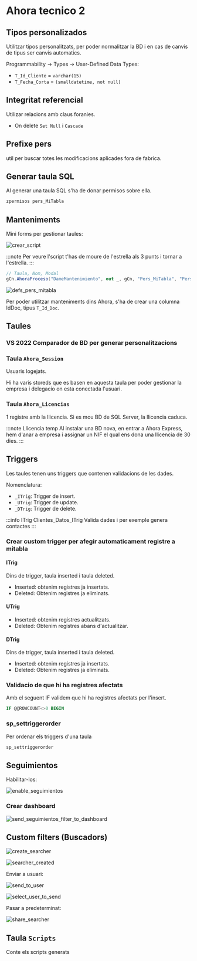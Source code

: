 # Ahora tecnico 2

## Tipos personalizados

Utilitzar tipos personalitzats, per poder normalitzar la BD i en cas de canvis de tipus ser canvis automatics.

Programmability -> Types -> User-Defined Data Types:

- `T_Id_Cliente` = `varchar(15)`
- `T_Fecha_Corta` = `(smalldatetime, not null)`

## Integritat referencial

Utilizar relacions amb claus foranies.

- On delete `Set Null` i `Cascade`

## Prefixe pers

util per buscar totes les modificacions aplicades fora de fabrica.

## Generar taula SQL

Al generar una taula SQL s'ha de donar permisos sobre ella.

```sql
zpermisos pers_MiTabla
```

## Manteniments

Mini forms per gestionar taules:

![crear_script]

:::note
Per veure l'script t'has de moure de l'estrella als 3 punts i tornar a l'estrella.
:::

```C#
// Taula, Nom, Modal
gCn.AhoraProceso("DameMantenimiento", out _, gCn, "Pers_MiTabla", "Pers Mi Tabla", false);
```

![defs_pers_mitabla]

Per poder utilitzar manteniments dins Ahora, s'ha de crear una columna IdDoc, tipus `T_Id_Doc`.

## Taules

### VS 2022 Comparador de BD per generar personalitzacions

### Taula `Ahora_Session`

Usuaris logejats.

Hi ha varis storeds que es basen en aquesta taula per poder gestionar la empresa i delegacio on esta conectada l'usuari.

### Taula `Ahora_Licencias`

1 registre amb la llicencia. Si es mou BD de SQL Server, la llicencia caduca.

:::note Llicencia temp
Al instalar una BD nova, en entrar a Ahora Express, hem d'anar a empresa i assignar un NIF el qual ens dona una llicencia de 30 dies.
:::

## Triggers

Les taules tenen uns triggers que contenen validacions de les dades.

Nomenclatura:

- `_ITrig`: Trigger de insert.
- `_UTrig`: Trigger de update.
- `_DTrig`: Trigger de delete.

:::info ITrig Clientes_Datos_ITrig
Valida dades i per exemple genera contactes
:::

### Crear custom trigger per afegir automaticament registre a mitabla

#### ITrig

Dins de trigger, taula inserted i taula deleted.

- Inserted: obtenim registres ja insertats.
- Deleted: Obtenim registres ja eliminats.

#### UTrig

- Inserted: obtenim registres actualitzats.
- Deleted: Obtenim registres abans d'actualitzar.

#### DTrig

Dins de trigger, taula inserted i taula deleted.

- Inserted: obtenim registres ja insertats.
- Deleted: Obtenim registres ja eliminats.

### Validacio de que hi ha registres afectats

Amb el seguent IF validem que hi ha registres afectats per l'insert.

```sql
IF @@ROWCOUNT<>0 BEGIN
```

### sp_settriggerorder

Per ordenar els triggers d'una taula

```sql
sp_settriggerorder
```

## Seguimientos

Habilitar-los:

![enable_seguimientos]

### Crear dashboard

![send_seguimientos_filter_to_dashboard]

## Custom filters (Buscadors)

![create_searcher]

![searcher_created]

Enviar a usuari:

![send_to_user]

![select_user_to_send]

Pasar a predeterminat:

![share_searcher]

## Taula `Scripts`

Conte els scripts generats

[crear_script]: /nowtech-docs/ahora/ahora-5-N2/crear_script.png
[create_searcher]: /nowtech-docs/ahora/ahora-5-N2/create_searcher.png
[defs_pers_mitabla]: /nowtech-docs/ahora/ahora-5-N2/defs_pers_mitabla.png
[enable_seguimientos]: /nowtech-docs/ahora/ahora-5-N2/enable_seguimientos.png
[searcher_created]: /nowtech-docs/ahora/ahora-5-N2/searcher_created.png
[select_user_to_send]: /nowtech-docs/ahora/ahora-5-N2/select_user_to_send.png
[send_seguimientos_filter_to_dashboard]: /nowtech-docs/ahora/ahora-5-N2/send_seguimientos_filter_to_dashboard.png
[send_to_user]: /nowtech-docs/ahora/ahora-5-N2/send_to_user.png
[share_searcher]: /nowtech-docs/ahora/ahora-5-N2/share_searcher.png
